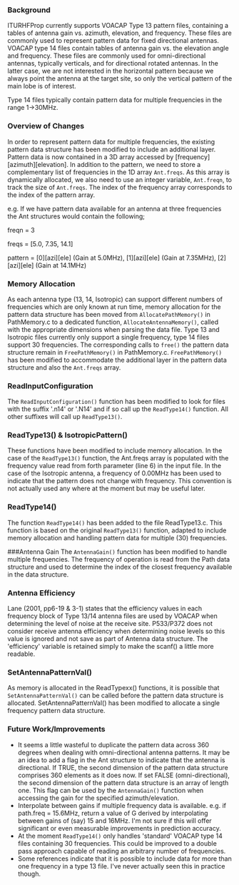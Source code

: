 ### Background
ITURHFProp currently supports VOACAP Type 13 pattern files, containing a tables of antenna gain vs. azimuth, elevation, and frequency. These files are commonly used to represent pattern data for fixed directional antennas.  VOACAP type 14 files contain tables of antenna gain vs. the elevation angle and frequency. These files are commonly used for omni-directional antennas, typically verticals, and for directional rotated antennas. In the latter case, we are not interested in the horizontal pattern because we always point the antenna at the target site, so only the vertical pattern of the main lobe is of interest.

Type 14 files typically contain pattern data for multiple frequencies in the range 1->30MHz.

### Overview of Changes 
In order to represent pattern data for multiple frequencies, the existing pattern data structure has been modified to include an additional layer.  Pattern data is now contained in a 3D array accessed by \[frequency\]\[azimuth\]\[elevation\].  In addition to the pattern, we need to store a complementary list of frequencies in the 1D array `Ant.freqs`.  As this array is dynamically allocated, we also need to use an integer variable, `Ant.freqn`, to track the size of `Ant.freqs`.  The index of the frequency array corresponds to the index of the pattern array.

e.g. If we have pattern data available for an antenna at three frequencies the Ant structures would contain the following;

freqn = 3

freqs = \[5.0, 7.35, 14.1\]

pattern = \[0\]\[azi\]\[ele\] (Gain at 5.0MHz), \[1\]\[azi\]\[ele\] (Gain at 7.35MHz), \[2\]\[azi\]\[ele\] (Gain at 14.1MHz)

### Memory Allocation 
As each antenna type (13, 14, Isotropic) can support different numbers of frequencies which are only known at run time, memory allocation for the pattern data structure has been moved from `AllocatePathMemory()` in PathMemory.c to a dedicated function, `AllocateAntennaMemory()`, called with the appropriate dimensions when parsing the data file. Type 13 and Isotropic files currently only support a single frequency, type 14 files support 30 frequencies. The corresponding calls to `free()` the pattern data structure remain in `FreePathMemory()` in PathMemory.c.  `FreePathMemory()` has been modified to accommodate the additional layer in the pattern data structure and also the `Ant.freqs` array.

### ReadInputConfiguration
The `ReadInputConfiguration()` function has been modified to look for files with the suffix '.n14' or '.N14' and if so call up the `ReadType14()` function.  All other suffixes will call up `ReadType13()`.

### ReadType13() & IsotropicPattern()
These functions have been modified to include memory allocation.  In the case of the `ReadType13()` function, the Ant.freqs array is populated with the frequency value read from forth parameter (line 6) in the input file.  In the case of the Isotropic antenna, a frequency of 0.00MHz has been used to indicate that the pattern does not change with frequency.  This convention is not actually used any where at the moment but may be useful later.

### ReadType14()
The function `ReadType14()` has been added to the file ReadType13.c.  This function is based on the original `ReadType13()` function, adapted to include memory allocation and handling pattern data for multiple (30) frequencies.

###Antenna Gain
The `AntennaGain()` function has been modified to handle multiple frequencies.  The frequency of operation is read from the Path data structure and used to determine the index of the closest frequency available in the data structure.  

### Antenna Efficiency
Lane (2001, pp6-19 & 3-1) states that the efficiency values in each frequency block of Type 13/14 antenna files are used by VOACAP when determining the level of noise at the receive site.  P533/P372 does not consider receive antenna efficiency when determining noise levels so this value is ignored and not save as part of Antenna data structure.  The 'efficiency' variable is retained simply to make the scanf() a little more readable.

### SetAntennaPatternVal()
As memory is allocated in the ReadTypexx() functions, it is possible that `SetAntennaPatternVal()` can be called before the pattern data structure is allocated.  SetAntennaPatternVal() has been modified to allocate a single frequency pattern data structure.

### Future Work/Improvements
* It seems a little wasteful to duplicate the pattern data across 360 degrees when dealing with omni-directional antenna patterns.  It may be an idea to add a flag in the Ant structure to indicate that the antenna is directional.  If TRUE, the second dimension of the pattern data structure comprises 360 elements as it does now.  If set FALSE (omni-directional), the second dimension of the pattern data structure is an array of length one.  This flag can be used by the `AntennaGain()` function when accessing the gain for the specified azimuth/elevation.
* Interpolate between gains if multiple frequency data is available. e.g. if path.freq = 15.6MHz, return a value of G derived by interpolating between gains of (say) 15 and 16MHz.  I'm not sure if this will offer significant or even measurable improvements in prediction accuracy.
* At the moment `ReadType14()` only handles 'standard' VOACAP type 14 files containing 30 frequencies.  This could be improved to a double pass approach capable of reading an arbitrary number of frequencies.
* Some references indicate that it is possible to include data for more than one frequency in a type 13 file.  I've never actually seen this in practice though.
